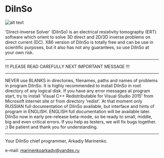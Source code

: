 # DiInSo
![alt text](https://i.ibb.co/Gn0B5jQ/d-IInso-logo.png)

'Direct-Inverse Solver' (DiInSo) is an electrical resistivity tomography (ERT) software which orient to solve 3D direct and 2D/3D inverse problems on direct current (DC).
X86 version of DiInSo is totally free and can be use in scientific purposes, but it also has not any guarantees, so use DiInSo at your own risk.

-------------------------

!!! PLEASE READ CAREFULLY NEXT IMPORTANT MESSAGE !!!

-------------------------

NEVER use BLANKS in directories, filenames, paths and names of problems in program DiInSo.
It is highly recommended to install DiInSo in root directory of any logical disk.
If you have any error messages at program start, try to install 'Visual C++ Redistributable for Visual Studio 2015' from Microsoft internet site or from directory 'redist'.
At that moment only RUSSIAN full documentation of DiInSo available, but interface and hints of program in ENGLISH.
ENGLISH full documentation will be available later.
DiInSo now in early pre-release beta-mode, so be ready to small, middle, big and even critical errors. If you help as testers, we will fix bugs together. ;)
Be patient and thank you for understanding.

-------------------------

Your DiInSo chief programmer, Arkadiy Marinenko.

e-mail: marinenkoarkady@yandex.ru

